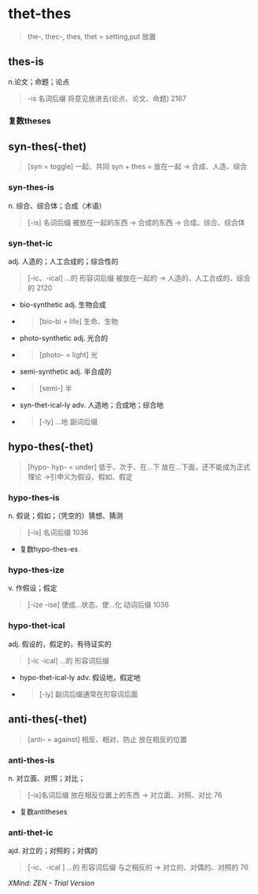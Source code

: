 # thet-thes
> the-, thec-, thes, thet = setting,put 放置

## thes-is
n.论文；命题；论点
> -is 名词后缀
> 将意见放进去(论点、论文、命题)
> 2167

### 复数theses
## syn-thes(-thet)
> [syn = toggle] 一起、共同
> syn + thes = 放在一起 -> 合成、人造、综合

### syn-thes-is
n. 综合、综合体；合成（术语）
> [-is] 名词后缀
> 被放在一起的东西 -> 合成的东西 -> 合成、综合、综合体

### syn-thet-ic
adj. 人造的；人工合成的；综合性的
> [-ic、-ical] ...的  形容词后缀
> 被放在一起的 -> 人造的、人工合成的、综合的
> 2120

* bio-synthetic
adj. 生物合成
* > [bio-bi = life] 生命、生物

* photo-synthetic
adj. 光合的
* > [photo- = light] 光

* semi-synthetic
adj. 半合成的
* > [semi-] 半

* syn-thet-ical-ly
adv. 人造地；合成地；综合地
* > [-ly] ...地  副词后缀

## hypo-thes(-thet)
> [hypo- hyp- = under] 低于、次于、在...下 
> 放在...下面，还不能成为正式理论 ->引申义为假设、假如、假定

### hypo-thes-is
n. 假说；假如；（凭空的）猜想、猜测
> [-is] 名词后缀
> 1036

* 复数hypo-thes-es
### hypo-thes-ize
v. 作假设；假定
> [-ize -ise] 使成...状态、使...化  动词后缀
>  1036

### hypo-thet-ical
adj. 假设的，假定的，有待证实的
> [-ic -ical] ...的 形容词后缀

* hypo-thet-ical-ly
adv. 假设地，假定地
* > [-ly] 副词后缀通常在形容词后面

## anti-thes(-thet)
> [anti- = against] 相反、相对、防止
> 放在相反的位置

### anti-thes-is
n. 对立面、对照；对比；
> [-is]名词后缀
> 放在相反位置上的东西 -> 对立面、对照、对比
> 76

* 复数antitheses
### anti-thet-ic
ajd. 对立的；对照的；对偶的
> [-ic、-ical ] ...的  形容词后缀
> 与之相反的 -> 对立的、对偶的、对照的
> 76


*XMind: ZEN - Trial Version*
